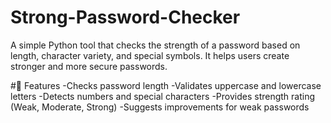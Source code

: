 # Strong-Password-Checker
A simple Python tool that checks the strength of a password based on length, character variety, and special symbols. It helps users create stronger and more secure passwords.


#🚀 Features
-Checks password length
-Validates uppercase and lowercase letters
-Detects numbers and special characters
-Provides strength rating (Weak, Moderate, Strong)
-Suggests improvements for weak passwords
